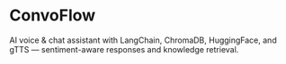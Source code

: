 # ConvoFlow
AI voice &amp; chat assistant with LangChain, ChromaDB, HuggingFace, and gTTS — sentiment-aware responses and knowledge retrieval.
